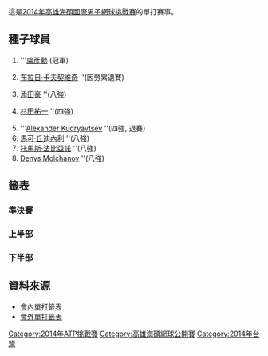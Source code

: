 這是[2014年高雄海碩國際男子網球挑戰賽](../Page/2014年高雄海碩國際男子網球挑戰賽.md "wikilink")的單打賽事。

## 種子球員

1.  '''[盧彥勳](../Page/盧彥勳.md "wikilink") (冠軍)

2.  [布拉日·卡夫契維奇](https://zh.wikipedia.org/wiki/布拉日·卡夫契維奇 "wikilink") ''(因勞累退賽)

3.  [添田豪](../Page/添田豪.md "wikilink") ''(八強)

4.  [杉田祐一](../Page/杉田祐一.md "wikilink") ''(四強)

<!-- end list -->

5.   '''[Alexander Kudryavtsev](https://zh.wikipedia.org/wiki/Alexander_Kudryavtsev "wikilink") ''(四強, 退賽)
6.   [馬可·丘迪內利](https://zh.wikipedia.org/wiki/馬可·丘迪內利 "wikilink") ''(八強)
7.   [托馬斯·法比亞諾](https://zh.wikipedia.org/wiki/托馬斯·法比亞諾 "wikilink") ''(八強)
8.   [Denys Molchanov](https://zh.wikipedia.org/wiki/Denys_Molchanov "wikilink") ''(八強)

## 籤表

### 準決賽

### 上半部

### 下半部

## 資料來源

  - [會內單打籤表](http://www.atpworldtour.com/posting/2014/6490/mds.pdf)
  - [會外單打籤表](http://www.atpworldtour.com/posting/2014/6490/qs.pdf)

[Category:2014年ATP挑戰賽](https://zh.wikipedia.org/wiki/Category:2014年ATP挑戰賽 "wikilink") [Category:高雄海碩網球公開賽](https://zh.wikipedia.org/wiki/Category:高雄海碩網球公開賽 "wikilink") [Category:2014年台灣](https://zh.wikipedia.org/wiki/Category:2014年台灣 "wikilink")